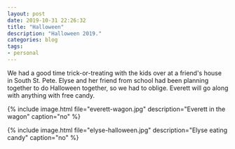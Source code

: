```yaml
---
layout: post
date: 2019-10-31 22:26:32
title: "Halloween"
description: "Halloween 2019."
categories: blog
tags:
- personal
---
```


We had a good time trick-or-treating with the kids over at a friend's house in South St. Pete. Elyse and her friend from school had been planning together to do Halloween together, so we had to oblige. Everett will go along with anything with free candy.

{% include image.html file="everett-wagon.jpg" description="Everett in the wagon" caption="no" %}

{% include image.html file="elyse-halloween.jpg" description="Elyse eating candy" caption="no" %}
